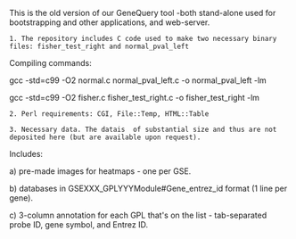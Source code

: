 This is the old version of our GeneQuery tool -both stand-alone used for bootstrapping and other applications, and web-server. 

	1. The repository includes C code used to make two necessary binary files: fisher_test_right and normal_pval_left

Compiling commands: 

gcc -std=c99 -O2 normal.c normal_pval_left.c -o normal_pval_left -lm

gcc -std=c99 -O2 fisher.c   fisher_test_right.c  -o fisher_test_right  -lm

	2. Perl requirements: CGI, File::Temp, HTML::Table

	3. Necessary data. The datais  of substantial size and thus are not deposited here (but are available upon request). 

Includes:

a) pre-made images for heatmaps - one per GSE.
	
b) databases in GSEXXX_GPLYYY<tab>Module#<tab>Gene_entrez_id format (1 line per gene). 
	
c) 3-column annotation for each GPL that's on the list - tab-separated probe ID, gene symbol, and Entrez ID. 

